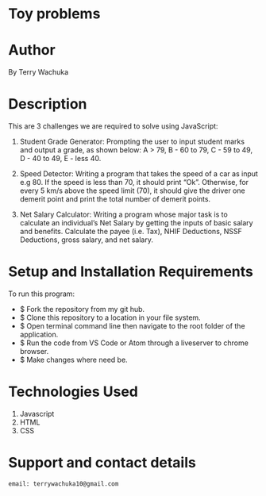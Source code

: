 # Toy problems
# Author
By Terry Wachuka
# Description
This are 3 challenges we are required to solve using JavaScript:
1.  Student Grade Generator:
    Prompting the user to input student marks and output a grade, as shown below: 
     A > 79, B - 60 to 79, C -  59 to 49, D - 40 to 49, E - less 40.
2. Speed Detector:
   Writing a program that takes the speed of a car as input e.g 80. If the speed is less than 70, it should print “Ok”. Otherwise, for every 5 km/s above the speed limit (70), it should give the driver one demerit point and print the total number of demerit points.

3. Net Salary Calculator:
   Writing a program whose major task is to calculate an individual’s Net Salary by getting the inputs of basic salary and benefits. Calculate the payee (i.e. Tax), NHIF Deductions, NSSF Deductions, gross salary, and net salary. 

# Setup and Installation Requirements
To run this program:
   - $ Fork the repository from my git hub.
   - $ Clone this repository to a location in your file system.
   - $ Open terminal command line then navigate to the root folder of the application.
   - $ Run the code from VS Code or Atom through a liveserver to chrome browser.
   - $ Make changes where need be.

    
 # Technologies Used
 1. Javascript 
 2. HTML
 3. CSS

# Support and contact details
    email: terrywachuka10@gmail.com

